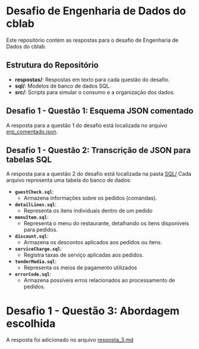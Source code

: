 # Desafio de Engenharia de Dados do cblab

Este repositório contém as respostas para o desafio de Engenharia de Dados do cblab.

## Estrutura do Repositório
- **respostas/**: Respostas em texto para cada questão do desafio.
- **sql/**: Modelos de banco de dados SQL.
- **src/**: Scripts para simular o consumo e a organização dos dados.

## Desafio 1 - Questão 1: Esquema JSON comentado
A resposta para a questão 1 do desafio está localizada no arquivo [erp_comentado.json](respostas/erp_comentado.json).

## Desafio 1 - Questão 2: Transcrição de JSON para tabelas SQL
A resposta para a questão 2 do desafio está localizada na pasta [SQL/](SQL/)
Cada arquivo representa uma tabela do banco de dados:
- **`guestCheck.sql`**:
  - Armazena informações sobre os pedidos (comandas).
- **`detailLines.sql`**:
  - Representa os itens individuais dentro de um pedido
- **`menuItem.sql`**:
  - Representa o menu do restaurante, detalhando os itens disponíveis para pedidos.
- **`discount.sql`**:
  - Armazena os descontos aplicados aos pedidos ou itens.
- **`serviceCharge.sql`**:
  - Registra taxas de serviço aplicadas aos pedidos.
- **`tenderMedia.sql`**:
  - Representa os meios de pagamento utilizados
- **`errorCode.sql`**:
  - Armazena possíveis erros relacionados ao processamento de pedidos.

# Desafio 1 - Questão 3: Abordagem escolhida
A resposta foi adicionado no arquivo [resposta_3.md](respostas/resposta_3_desafio_1.md)
